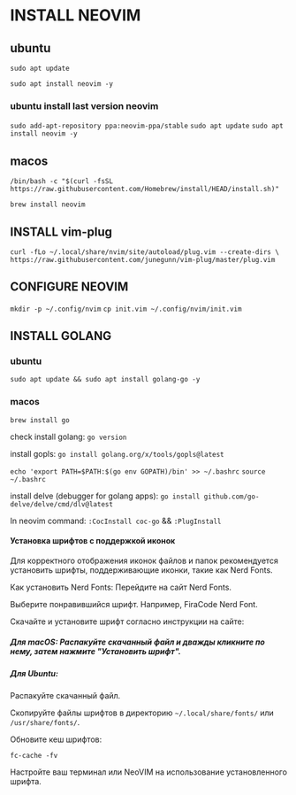 # INSTALL NEOVIM

## ubuntu

`sudo apt update`

`sudo apt install neovim -y`

### ubuntu install last version neovim

`sudo add-apt-repository ppa:neovim-ppa/stable`
`sudo apt update`
`sudo apt install neovim -y`

## macos

`/bin/bash -c "$(curl -fsSL https://raw.githubusercontent.com/Homebrew/install/HEAD/install.sh)"`

`brew install neovim`

## INSTALL vim-plug

`curl -fLo ~/.local/share/nvim/site/autoload/plug.vim --create-dirs \
    https://raw.githubusercontent.com/junegunn/vim-plug/master/plug.vim`

## CONFIGURE NEOVIM

`mkdir -p ~/.config/nvim`
`cp init.vim ~/.config/nvim/init.vim`

## INSTALL GOLANG

### ubuntu

`sudo apt update && sudo apt install golang-go -y`

### macos

`brew install go`

check install golang: `go version`

install gopls: `go install golang.org/x/tools/gopls@latest`

`echo 'export PATH=$PATH:$(go env GOPATH)/bin' >> ~/.bashrc`
`source ~/.bashrc`

install delve (debugger for golang apps): `go install github.com/go-delve/delve/cmd/dlv@latest`

In neovim command: `:CocInstall coc-go` && `:PlugInstall`

#### Установка шрифтов с поддержкой иконок

Для корректного отображения иконок файлов и папок рекомендуется установить шрифты, поддерживающие иконки, такие как Nerd Fonts.

Как установить Nerd Fonts:
Перейдите на сайт Nerd Fonts.

Выберите понравившийся шрифт. Например, FiraCode Nerd Font.

Скачайте и установите шрифт согласно инструкции на сайте:

##### Для macOS: Распакуйте скачанный файл и дважды кликните по нему, затем нажмите "Установить шрифт".

##### Для Ubuntu:

Распакуйте скачанный файл.

Скопируйте файлы шрифтов в директорию `~/.local/share/fonts/` или `/usr/share/fonts/`.

Обновите кеш шрифтов:

`fc-cache -fv`

Настройте ваш терминал или NeoVIM на использование установленного шрифта.



